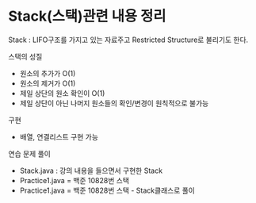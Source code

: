 # Stack(스택)관련 내용 정리

Stack : LIFO구조를 가지고 있는 자료주고 Restricted Structure로 불리기도 한다.

스택의 성질
- 원소의 추가가 O(1)
- 원소의 제거가 O(1)
- 제일 상단의 원소 확인이 O(1)
- 제일 상단이 아닌 나머지 원소들의 확인/변경이 원칙적으로 불가능

구현
- 배열, 연결리스트 구현 가능

연습 문제 풀이
- Stack.java : 강의 내용을 들으면서 구현한 Stack
- Practice1.java = 백준 10828번 스택
- Practice1.java = 백준 10828번 스택 - Stack클래스로 풀이



